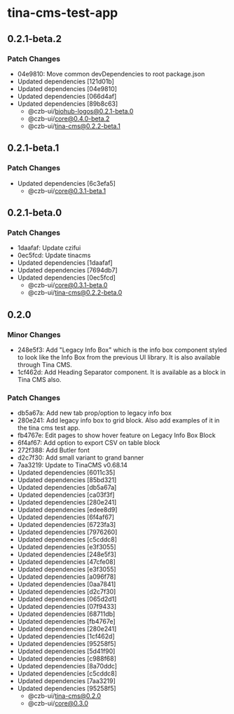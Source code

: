 # tina-cms-test-app

## 0.2.1-beta.2

### Patch Changes

- 04e9810: Move common devDependencies to root package.json
- Updated dependencies [121d01b]
- Updated dependencies [04e9810]
- Updated dependencies [066d4af]
- Updated dependencies [89b8c63]
  - @czb-ui/biohub-logos@0.2.1-beta.0
  - @czb-ui/core@0.4.0-beta.2
  - @czb-ui/tina-cms@0.2.2-beta.1

## 0.2.1-beta.1

### Patch Changes

- Updated dependencies [6c3efa5]
  - @czb-ui/core@0.3.1-beta.1

## 0.2.1-beta.0

### Patch Changes

- 1daafaf: Update czifui
- 0ec5fcd: Update tinacms
- Updated dependencies [1daafaf]
- Updated dependencies [7694db7]
- Updated dependencies [0ec5fcd]
  - @czb-ui/core@0.3.1-beta.0
  - @czb-ui/tina-cms@0.2.2-beta.0

## 0.2.0

### Minor Changes

- 248e5f3: Add "Legacy Info Box" which is the info box component styled to look like the Info Box from the previous UI library. It is also available through Tina CMS.
- 1cf462d: Add Heading Separator component. It is available as a block in Tina CMS also.

### Patch Changes

- db5a67a: Add new tab prop/option to legacy info box
- 280e241: Add legacy info box to grid block. Also add examples of it in the tina cms test app.
- fb4767e: Edit pages to show hover feature on Legacy Info Box Block
- 6f4af67: Add option to export CSV on table block
- 272f388: Add Butler font
- d2c7f30: Add small variant to grand banner
- 7aa3219: Update to TinaCMS v0.68.14
- Updated dependencies [6011c35]
- Updated dependencies [85bd321]
- Updated dependencies [db5a67a]
- Updated dependencies [ca03f3f]
- Updated dependencies [280e241]
- Updated dependencies [edee8d9]
- Updated dependencies [6f4af67]
- Updated dependencies [6723fa3]
- Updated dependencies [7976260]
- Updated dependencies [c5cddc8]
- Updated dependencies [e3f3055]
- Updated dependencies [248e5f3]
- Updated dependencies [47cfe08]
- Updated dependencies [e3f3055]
- Updated dependencies [a096f78]
- Updated dependencies [0aa7841]
- Updated dependencies [d2c7f30]
- Updated dependencies [065d2d1]
- Updated dependencies [07f9433]
- Updated dependencies [68711db]
- Updated dependencies [fb4767e]
- Updated dependencies [280e241]
- Updated dependencies [1cf462d]
- Updated dependencies [95258f5]
- Updated dependencies [5d41f90]
- Updated dependencies [c988f68]
- Updated dependencies [8a70ddc]
- Updated dependencies [c5cddc8]
- Updated dependencies [7aa3219]
- Updated dependencies [95258f5]
  - @czb-ui/tina-cms@0.2.0
  - @czb-ui/core@0.3.0
